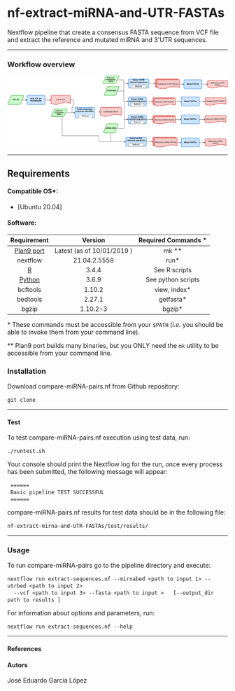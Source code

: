 
# nf-extract-miRNA-and-UTR-FASTAs

Nextflow pipeline that create a consensus FASTA sequence from VCF file
and extract the reference and mutated miRNA and 3'UTR sequences.

------------------------------------------------------------------------

### Workflow overview

![General Workflow](dev_notes/Workflow.png)

------------------------------------------------------------------------

## Requirements

#### Compatible OS\*:

-   [Ubuntu 20.04]

#### Software:

|                    Requirement                     |          Version           | Required Commands \* |
|:--------------------------------------------------:|:--------------------------:|:--------------------:|
|  [Plan9 port](https://github.com/9fans/plan9port)  | Latest (as of 10/01/2019 ) |       mk \*\*        |
|                      nextflow                      |        21.04.2.5558        |        run\*         |
|          [R](https://www.r-project.org/)           |           3.4.4            |     See R scripts    |
| [Python](https://www.python.org/downloads/source/) |           3.6.9            |  See python scripts  |
|                      bcftools                      |           1.10.2           |    view, index\*     |
|                      bedtools                      |           2.27.1           |      getfasta\*      |
|                       bgzip                        |          1.10.2-3          |       bgzip\*        |

\* These commands must be accessible from your `$PATH` (*i.e.* you
should be able to invoke them from your command line).

\*\* Plan9 port builds many binaries, but you ONLY need the `mk` utility
to be accessible from your command line.

### Installation

Download compare-miRNA-pairs.nf from Github repository:

    git clone 

------------------------------------------------------------------------

#### Test

To test compare-miRNA-pairs.nf execution using test data, run:

    ./runtest.sh

Your console should print the Nextflow log for the run, once every
process has been submitted, the following message will appear:

     ======
     Basic pipeline TEST SUCCESSFUL
     ======

compare-miRNA-pairs.nf results for test data should be in the following
file:

    nf-extract-mirna-and-UTR-FASTAs/test/results/

------------------------------------------------------------------------

### Usage

To run compare-miRNA-pairs go to the pipeline directory and execute:

    nextflow run extract-sequences.nf --mirnabed <path to input 1> --utrbed <path to input 2>
      --vcf <path to input 3> --fasta <path to input >   [--output_dir path to results ]

For information about options and parameters, run:

    nextflow run extract-sequences.nf --help

------------------------------------------------------------------------

#### References

#### Autors

José Eduardo García López
